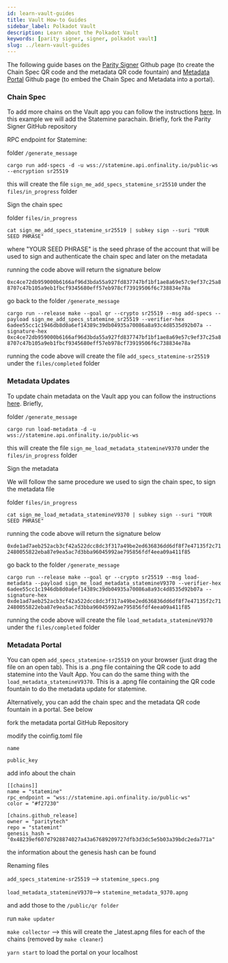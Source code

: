 ```yaml
---
id: learn-vault-guides
title: Vault How-to Guides
sidebar_label: Polkadot Vault
description: Learn about the Polkadot Vault
keywords: [parity signer, signer, polkadot vault]
slug: ../learn-vault-guides
---
```


The following guide bases on the [Parity Signer](https://github.com/paritytech/parity-signer) Github
page (to create the Chain Spec QR code and the metadata QR code fountain) and
[Metadata Portal](https://github.com/paritytech/metadata-portal) Github page (to embed the Chain
Spec and Metadata into a portal).

### Chain Spec

To add more chains on the Vault app you can follow the instructions
[here](https://paritytech.github.io/parity-signer/tutorials/Add-New-Network.html#add-network-specs).
In this example we will add the Statemine parachain. Briefly, fork the Parity Signer GitHub
repository

RPC endpoint for Statemine:

folder `/generate_message`

`cargo run add-specs -d -u wss://statemine.api.onfinality.io/public-ws --encryption sr25519`

this will create the file `sign_me_add_specs_statemine_sr25510` under the `files/in_progress` folder

Sign the chain spec

folder `files/in_progress`

`cat sign_me_add_specs_statemine_sr25519 | subkey sign --suri "YOUR SEED PHRASE"`

where "YOUR SEED PHRASE" is the seed phrase of the account that will be used to sign and
authenticate the chain spec and later on the metadata

running the code above will return the signature below

`0xc4ce72db959000b6166af96d3bda55a927fd837747bf1bf1ae8a69e57c9ef37c25a88707c47b105a9eb1fbcf9345680eff57eb978cf73919506f6c738834e78a`

go back to the folder `/generate_message`

`cargo run --release make --goal qr --crypto sr25519 --msg add-specs --payload sign_me_add_specs_statemine_sr25519 --verifier-hex 6adee55cc1c1946db8d0a6ef14389c39db04935a70086a8a93c4d8535d92b07a --signature-hex 0xc4ce72db959000b6166af96d3bda55a927fd837747bf1bf1ae8a69e57c9ef37c25a88707c47b105a9eb1fbcf9345680eff57eb978cf73919506f6c738834e78a`

running the code above will create the file `add_specs_statemine-sr25519` under the
`files/completed` folder

### Metadata Updates

To update chain metadata on the Vault app you can follow the instructions
[here](https://paritytech.github.io/parity-signer/tutorials/Add-New-Network.html#add-network-metadata).
Briefly,

folder `/generate_message`

`cargo run load-metadata -d -u wss://statemine.api.onfinality.io/public-ws`

this will create the file `sign_me_load_metadata_statemineV9370` under the `files/in_progress`
folder

Sign the metadata

We will follow the same procedure we used to sign the chain spec, to sign the metadata file

folder `files/in_progress`

`cat sign_me_load_metadata_statemineV9370 | subkey sign --suri "YOUR SEED PHRASE"`

running the code above will return the signature below

`0xde1ad7aeb252acb3cf42a522dcc8dc3f317a49be2ed636836dd6df8f7e47135f2c712480055822eba87e9ea5ac7d3bba96045992ae795856fdf4eea09a411f85`

go back to the folder `/generate_message`

`cargo run --release make --goal qr --crypto sr25519 --msg load-metadata --payload sign_me_load_metadata_statemineV9370 --verifier-hex 6adee55cc1c1946db8d0a6ef14389c39db04935a70086a8a93c4d8535d92b07a --signature-hex 0xde1ad7aeb252acb3cf42a522dcc8dc3f317a49be2ed636836dd6df8f7e47135f2c712480055822eba87e9ea5ac7d3bba96045992ae795856fdf4eea09a411f85`

running the code above will create the file `load_metadata_statemineV9370` under the
`files/completed` folder

### Metadata Portal

You can open `add_specs_statemine-sr25519` on your browser (just drag the file on an open tab). This
is a .png file containing the QR code to add statemine into the Vault App. You can do the same thing
with the `load_metadata_statemineV9370`. This is a .apng file containing the QR code fountain to do
the metadata update for statemine.

Alternatively, you can add the chain spec and the metadata QR code fountain in a portal. See below

fork the metadata portal GitHub Repository

modify the coinfig.toml file

`name`

`public_key`

add info about the chain

```
[[chains]]
name = "statemine"
rpc_endpoint = "wss://statemine.api.onfinality.io/public-ws"
color = "#f27230"

[chains.github_release]
owner = "paritytech"
repo = "statemint"
genesis_hash = "0x48239ef607d7928874027a43a67689209727dfb3d3dc5e5b03a39bdc2eda771a"
```

the information about the genesis hash can be found

Renaming files

`add_specs_statemine-sr25519` --> `statemine_specs.png`

`load_metadata_statemineV9370`--> `statemine_metadata_9370.apng`

and add those to the `/public/qr folder`

run `make updater`

`make collector` --> this will create the \_latest.apng files for each of the chains (removed by
`make cleaner`)

`yarn start` to load the portal on your localhost
